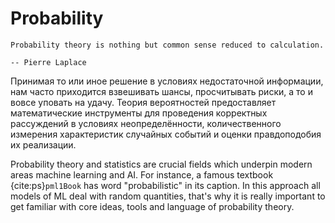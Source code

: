 # Probability

```{epigraph}
Probability theory is nothing but common sense reduced to calculation.

-- Pierre Laplace
```

Принимая то или иное решение в условиях недостаточной информации, нам часто приходится взвешивать шансы, просчитывать риски, а то и вовсе уповать на удачу. Теория вероятностей предоставляет математические инструменты для проведения корректных рассуждений в условиях неопределённости, количественного измерения характеристик случайных событий и оценки правдоподобия их реализации.

Probability theory and statistics are crucial fields which underpin modern areas machine learning and AI. For instance, a famous textbook {cite:ps}`pml1Book` has word "probabilistic" in its caption. In this approach all models of ML deal with random quantities, that's why it is really important to get familiar with core ideas, tools and language of probability theory.

